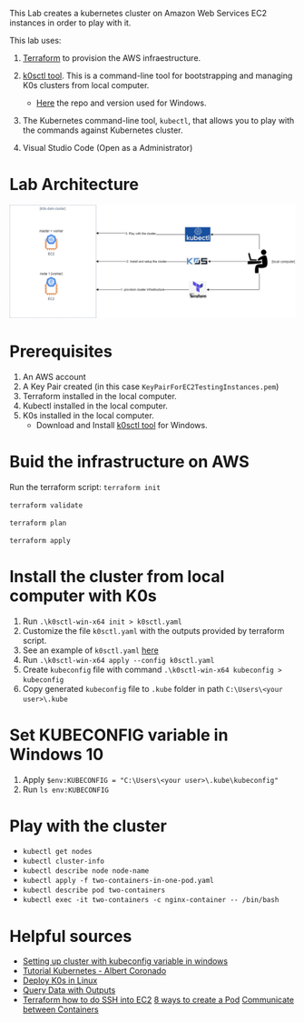 This Lab creates a kubernetes cluster on Amazon Web Services EC2  instances in order to play with it.

This lab uses:

1. [Terraform]() to provision the AWS infraestructure.
2. [k0sctl tool](https://docs.k0sproject.io/v1.22.5+k0s.1/k0sctl-install/). This is a command-line tool for bootstrapping and managing K0s clusters from local computer. 
    - [Here](https://github.com/k0sproject/k0sctl/releases) the repo and version used for Windows. 

3. The Kubernetes command-line tool, ```kubectl```, that allows you to play with the commands against Kubernetes cluster. 
4. Visual Studio Code (Open as a Administrator)

# Lab Architecture
![Diagram](../diagrams/generated_png_diagrams/lab-k8s-cluster-on-ec2.png)

# Prerequisites
1. An AWS account
2. A Key Pair created (in this case ```KeyPairForEC2TestingInstances.pem```)
3. Terraform installed in the local computer.
4. Kubectl installed in the local computer.
5. K0s installed in the local computer.
    - Download and Install [k0sctl tool](https://docs.k0sproject.io/v1.22.5+k0s.1/k0sctl-install/) for Windows.

# Buid the infrastructure on AWS
Run the terraform script:
```terraform init```

```terraform validate```

```terraform plan```

```terraform apply```

# Install the cluster from local computer with K0s
1. Run ```.\k0sctl-win-x64 init > k0sctl.yaml```
2. Customize the file ```k0sctl.yaml``` with the outputs provided by terraform script. 
3. See an example of ```k0sctl.yaml``` [here](K0s-files\k0sctl.yaml)
4. Run ```.\k0sctl-win-x64 apply --config k0sctl.yaml```
5. Create ```kubeconfig``` file with command ```.\k0sctl-win-x64 kubeconfig > kubeconfig```
6. Copy generated ```kubeconfig``` file to ```.kube``` folder in path ```C:\Users\<your user>\.kube```

# Set KUBECONFIG variable in Windows 10
1. Apply ```$env:KUBECONFIG = "C:\Users\<your user>\.kube\kubeconfig"```
2. Run ```ls env:KUBECONFIG```

# Play with the cluster
- ```kubectl get nodes```
- ```kubectl cluster-info```
- ```kubectl describe node node-name```
- ```kubectl apply -f two-containers-in-one-pod.yaml```
- ```kubectl describe pod two-containers```
- ```kubectl exec -it two-containers -c nginx-container -- /bin/bash```

# Helpful sources
- [Setting up cluster with kubeconfig variable in windows](https://stackoverflow.com/questions/52449797/setting-up-clusters-and-work-nodes-how-do-i-set-kubeconfig-variable-in-windows)
- [Tutorial Kubernetes - Albert Coronado](https://www.youtube.com/watch?v=gmFSmzAWcig)
- [Deploy K0s in Linux](https://techviewleo.com/deploy-k0s-kubernetes-cluster-on-linux-using-k0sctl/)
- [Query Data with Outputs](https://learn.hashicorp.com/tutorials/terraform/aws-outputs)
- [Terraform how to do SSH into EC2](https://jhooq.com/terraform-ssh-into-aws-ec2/#4-generate-pem-file-from-aws-console-and-use-the-file-to-ssh-into-ec2)
[8 ways to create a Pod](https://www.cyberark.com/resources/threat-research-blog/eight-ways-to-create-a-pod)
[Communicate between Containers](https://kubernetes.io/docs/tasks/access-application-cluster/communicate-containers-same-pod-shared-volume/)